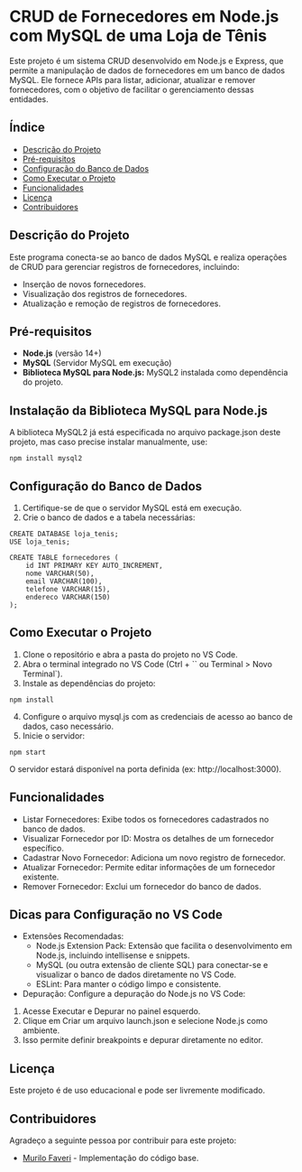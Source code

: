 # CRUD de Fornecedores em Node.js com MySQL de uma Loja de Tênis

Este projeto é um sistema CRUD desenvolvido em Node.js e Express, que permite a manipulação de dados de fornecedores em um banco de dados MySQL. Ele fornece APIs para listar, adicionar, atualizar e remover fornecedores, com o objetivo de facilitar o gerenciamento dessas entidades.

## Índice
- [Descrição do Projeto](#descrição-do-projeto)
- [Pré-requisitos](#pré-requisitos)
- [Configuração do Banco de Dados](#configuração-do-banco-de-dados)
- [Como Executar o Projeto](#como-executar-o-projeto)
- [Funcionalidades](#funcionalidades)
- [Licença](#licença)
- [Contribuidores](#contribuidores)

## Descrição do Projeto
Este programa conecta-se ao banco de dados MySQL e realiza operações de CRUD para gerenciar registros de fornecedores, incluindo:
- Inserção de novos fornecedores.
- Visualização dos registros de fornecedores.
- Atualização e remoção de registros de fornecedores.

## Pré-requisitos
- **Node.js** (versão 14+)
- **MySQL** (Servidor MySQL em execução)
- **Biblioteca MySQL para Node.js:** MySQL2 instalada como dependência do projeto.


## Instalação da Biblioteca MySQL para Node.js
A biblioteca MySQL2 já está especificada no arquivo package.json deste projeto, mas caso precise instalar manualmente, use:
```
npm install mysql2
```

## Configuração do Banco de Dados
1. Certifique-se de que o servidor MySQL está em execução.
2. Crie o banco de dados e a tabela necessárias:
```
CREATE DATABASE loja_tenis;
USE loja_tenis;

CREATE TABLE fornecedores (
    id INT PRIMARY KEY AUTO_INCREMENT,
    nome VARCHAR(50),
    email VARCHAR(100),
    telefone VARCHAR(15),
    endereco VARCHAR(150)
);
```
## Como Executar o Projeto
1. Clone o repositório e abra a pasta do projeto no VS Code.
2. Abra o terminal integrado no VS Code (Ctrl + `` ou Terminal > Novo Terminal`).
3. Instale as dependências do projeto:
```
npm install
```
4. Configure o arquivo mysql.js com as credenciais de acesso ao banco de dados, caso necessário.
5. Inicie o servidor:
```
npm start
```
O servidor estará disponível na porta definida (ex: http://localhost:3000).

## Funcionalidades
- Listar Fornecedores: Exibe todos os fornecedores cadastrados no banco de dados.
- Visualizar Fornecedor por ID: Mostra os detalhes de um fornecedor específico.
- Cadastrar Novo Fornecedor: Adiciona um novo registro de fornecedor.
- Atualizar Fornecedor: Permite editar informações de um fornecedor existente.
- Remover Fornecedor: Exclui um fornecedor do banco de dados.

## Dicas para Configuração no VS Code
- Extensões Recomendadas:
  - Node.js Extension Pack: Extensão que facilita o desenvolvimento em Node.js, incluindo intellisense e snippets.
  - MySQL (ou outra extensão de cliente SQL) para conectar-se e visualizar o banco de dados diretamente no VS Code.
  - ESLint: Para manter o código limpo e consistente.
- Depuração: Configure a depuração do Node.js no VS Code:
1. Acesse Executar e Depurar no painel esquerdo.
2. Clique em Criar um arquivo launch.json e selecione Node.js como ambiente.
3. Isso permite definir breakpoints e depurar diretamente no editor.

## Licença
Este projeto é de uso educacional e pode ser livremente modificado.

## Contribuidores

Agradeço a seguinte pessoa por contribuir para este projeto:

- [Murilo Faveri](https://github.com/MuhFaveri) - Implementação do código base.
